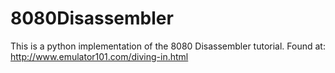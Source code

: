 # 8080Disassembler

This is a python implementation of the 8080 Disassembler tutorial.
Found at: http://www.emulator101.com/diving-in.html
